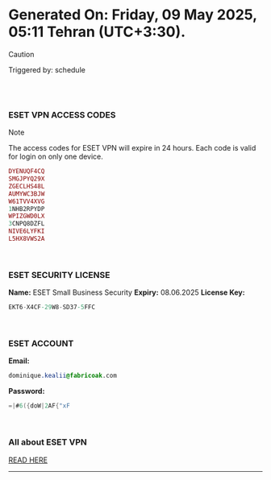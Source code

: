# Generated On: Friday, 09 May 2025, 05:11 Tehran (UTC+3:30).

> [!CAUTION]
> Triggered by: schedule

<br><br>

### ESET VPN ACCESS CODES

> [!NOTE]
> The access codes for ESET VPN will expire in 24 hours.
> Each code is valid for login on only one device.

```ruby
DYENUQF4CQ
SMGJPYQ29X
ZGECLHS48L
AUMYWC3BJW
W61TVV4XVG
1NHB2RPYDP
WPIZGWD0LX
3CNPQ8DZFL
NIVE6LYFKI
L5HX8VWS2A
```

<br>

### ESET SECURITY LICENSE

**Name:** ESET Small Business Security
**Expiry:** 08.06.2025
**License Key:**

```POV-Ray SDL
EKT6-X4CF-29W8-SD37-5FFC
```

<br>

### ESET ACCOUNT

**Email:**

```CSS
dominique.kealii@fabricoak.com
```

**Password:**

```POV-Ray SDL
=|#6({doW|2AF{"xF
```

<br>

### All about ESET VPN

[READ HERE](https://t.me/F_NiREvil/2113)

---

<br><br>

